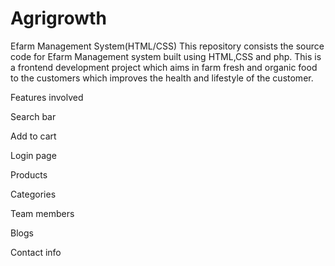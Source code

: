 # Agrigrowth
Efarm Management System(HTML/CSS)
This repository consists the source code for Efarm Management system built using HTML,CSS and php. This is a frontend development project which aims in farm fresh and organic food to the customers which improves the health and lifestyle of the customer.

Features involved

Search bar

Add to cart

Login page

Products

Categories

Team members

Blogs

Contact info
